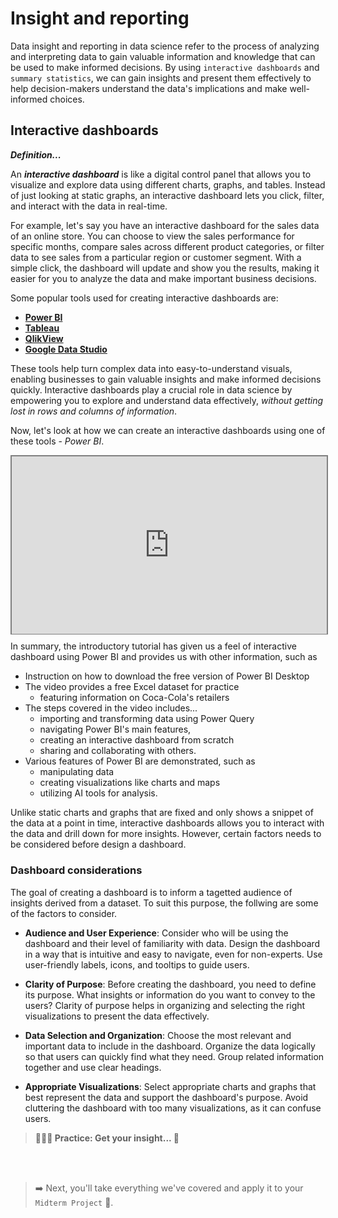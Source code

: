 # Insight and reporting
Data insight and reporting in data science refer to the process of analyzing and interpreting data to gain valuable information and knowledge that can be used to make informed decisions. By using `interactive dashboards` and `summary statistics`, we can gain insights and present them effectively to help decision-makers understand the data's implications and make well-informed choices.

## Interactive dashboards

<aside>

**_Definition..._**

An **_interactive dashboard_** is like a digital control panel that allows you to visualize and explore data using different charts, graphs, and tables. Instead of just looking at static graphs, an interactive dashboard lets you click, filter, and interact with the data in real-time.

</aside>

For example, let's say you have an interactive dashboard for the sales data of an online store. You can choose to view the sales performance for specific months, compare sales across different product categories, or filter data to see sales from a particular region or customer segment. With a simple click, the dashboard will update and show you the results, making it easier for you to analyze the data and make important business decisions.

Some popular tools used for creating interactive dashboards are:

<strong>

- <a href="https://learn.microsoft.com/en-us/power-bi/" target="_blank"> Power BI </a>
- <a href="https://www.tableau.com/en-gb/academic/students" target="_blank"> Tableau </a>
- <a href="https://www.qlik.com/us/products/qlikview" target="_blank"> QlikView </a>
- <a href="https://datastudio.withgoogle.com/" target="_blank"> Google Data Studio </a>

</strong>

These tools help turn complex data into easy-to-understand visuals, enabling businesses to gain valuable insights and make informed decisions quickly. Interactive dashboards play a crucial role in data science by empowering you to explore and understand data effectively, _without getting lost in rows and columns of information_. 

Now, let's look at how we can create an interactive dashboards using one of these tools - _Power BI_.

<div style="position: relative; padding-bottom: 56.25%; height: 0;"><iframe src="https://www.youtube.com/embed/nkmHqs1I_z0" title="Web Scrapping Intro" frameborder="0" allow="accelerometer; autoplay; clipboard-write; encrypted-media; gyroscope; picture-in-picture" allowfullscreen style="position: absolute; top: 0; left: 0; width: 100%; height: 100%; border: 2px solid grey;"></iframe></div>

In summary, the introductory tutorial has given us a feel of interactive dashboard using Power BI and provides us with other information, such as
- Instruction on how to download the free version of Power BI Desktop
- The video provides a free Excel dataset for practice
    - featuring information on Coca-Cola's retailers
- The steps covered in the video includes... 
    - importing and transforming data using Power Query
    - navigating Power BI's main features, 
    - creating an interactive dashboard from scratch
    - sharing and collaborating with others.
- Various features of Power BI are demonstrated, such as 
    - manipulating data
    - creating visualizations like charts and maps
    - utilizing AI tools for analysis.

Unlike static charts and graphs that are fixed and only shows a snippet of the data at a point in time, interactive dashboards allows you to interact with the data and drill down for more insights. However, certain factors needs to be considered before design a dashboard.

### Dashboard considerations
The goal of creating a dashboard is to inform a tagetted audience of insights derived from a dataset. To suit this purpose, the follwing are some of the factors to consider.

- **Audience and User Experience**: Consider who will be using the dashboard and their level of familiarity with data. Design the dashboard in a way that is intuitive and easy to navigate, even for non-experts. Use user-friendly labels, icons, and tooltips to guide users.

- **Clarity of Purpose**: Before creating the dashboard, you need to define its purpose. What insights or information do you want to convey to the users? Clarity of purpose helps in organizing and selecting the right visualizations to present the data effectively.

- **Data Selection and Organization**: Choose the most relevant and important data to include in the dashboard. Organize the data logically so that users can quickly find what they need. Group related information together and use clear headings.

- **Appropriate Visualizations**: Select appropriate charts and graphs that best represent the data and support the dashboard's purpose. Avoid cluttering the dashboard with too many visualizations, as it can confuse users.


> **👩🏾‍🎨 Practice: Get your insight... 🎯**

<!-- In this lesson, we've seen how to read data from CSV and API, and how to get a view of our data using `head()` function. Now you need to explore other Pandas functions.
1. Using the DataFrame you loaded from the CSV, what type of information do you get when you use `describe()` and `tail()` function?
2. Share your answer using the padlet below.
    
    **[https://padlet.com/curriculumpad/draw-the-building-blocks-b1yn0aft11t9n4ox](https://padlet.com/curriculumpad/draw-the-building-blocks-b1yn0aft11t9n4ox)** -->

 <br><br>

> ➡️ Next, you'll take everything we've covered and apply it to your `Midterm Project` 🎯.